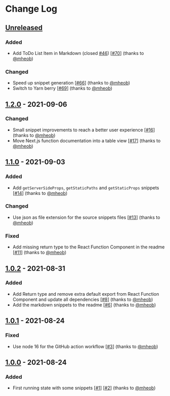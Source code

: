 # Change Log

## [Unreleased]

### Added

- Add ToDo List Item in Markdown (closed [#46](https://github.com/mheob/vscode-snippets/pull/70)) [[#70](https://github.com/mheob/vscode-snippets/pull/70)] (thanks to [@mheob](https://github.com/mheob))

### Changed

- Speed up snippet generation [[#66](https://github.com/mheob/vscode-snippets/pull/66)] (thanks to [@mheob](https://github.com/mheob))
- Switch to Yarn berry [[#69](https://github.com/mheob/vscode-snippets/pull/69)] (thanks to [@mheob](https://github.com/mheob))

## [1.2.0] - 2021-09-06

### Changed

- Small snippet improvements to reach a better user experience [[#16](https://github.com/mheob/vscode-snippets/pull/16)] (thanks to [@mheob](https://github.com/mheob))
- Move Next.js function documentation into a table view [[#17](https://github.com/mheob/vscode-snippets/pull/17)] (thanks to [@mheob](https://github.com/mheob))

## [1.1.0] - 2021-09-03

### Added

- Add `getServerSideProps`, `getStaticPaths` and `getStaticProps` snippets [[#14](https://github.com/mheob/vscode-snippets/pull/14)] (thanks to [@mheob](https://github.com/mheob))

### Changed

- Use json as file extension for the source snippets files [[#13](https://github.com/mheob/vscode-snippets/pull/13)] (thanks to [@mheob](https://github.com/mheob))

### Fixed

- Add missing return type to the React Function Component in the readme [[#11](https://github.com/mheob/vscode-snippets/pull/11)] (thanks to [@mheob](https://github.com/mheob))

## [1.0.2] - 2021-08-31

### Added

- Add Return type and remove extra default export from React Function Component and update all dependencies [[#8](https://github.com/mheob/vscode-snippets/pull/8)] (thanks to [@mheob](https://github.com/mheob))
- Add the markdown snippets to the readme [[#6](https://github.com/mheob/vscode-snippets/pull/6)] (thanks to [@mheob](https://github.com/mheob))

## [1.0.1] - 2021-08-24

### Fixed

- Use node 16 for the GitHub action workflow [[#3](https://github.com/mheob/vscode-snippets/pull/3)] (thanks to [@mheob](https://github.com/mheob))

## [1.0.0] - 2021-08-24

### Added

- First running state with some snippets [[#1](https://github.com/mheob/vscode-snippets/pull/1)] [[#2](https://github.com/mheob/vscode-snippets/pull/2)] (thanks to [@mheob](https://github.com/mheob))

[unreleased]: https://github.com/mheob/vscode-snippets/compare/v1.2.0...HEAD
[1.2.0]: https://github.com/mheob/vscode-snippets/compare/v1.1.0...v1.2.0
[1.1.0]: https://github.com/mheob/vscode-snippets/compare/v1.0.2...v1.1.0
[1.0.2]: https://github.com/mheob/vscode-snippets/compare/v1.0.1...v1.0.2
[1.0.1]: https://github.com/mheob/vscode-snippets/compare/v1.0.0...v1.0.1
[1.0.0]: https://github.com/mheob/vscode-snippets/releases/tag/v1.0.0
